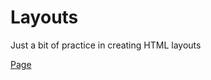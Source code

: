 # Layouts
Just a bit of practice in creating HTML layouts

[Page](https://mikloshxxx.github.io/html-layouts/)
